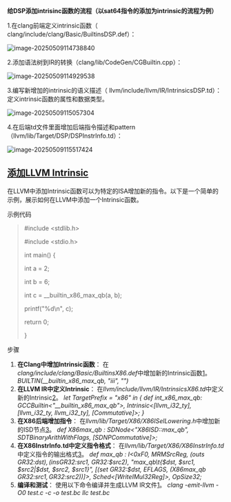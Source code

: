 **给DSP添加intrisinc函数的流程（以sat64指令的添加为intrinsic的流程为例）**

1.在clang前端定义intrinsic函数（ clang/include/clang/Basic/BuiltinsDSP.def）：

![image-20250509114738840](C:\Users\WCF\AppData\Roaming\Typora\typora-user-images\image-20250509114738840.png)

2.添加语法树到IR的转换（clang/lib/CodeGen/CGBuiltin.cpp）：



![image-20250509114929538](C:\Users\WCF\AppData\Roaming\Typora\typora-user-images\image-20250509114929538.png)

3.编写新增加的intrinsic的语义描述（ llvm/include/llvm/IR/IntrinsicsDSP.td）：定义intrinsic函数的属性和数据类型。

![image-20250509115057304](C:\Users\WCF\AppData\Roaming\Typora\typora-user-images\image-20250509115057304.png)

4.在后端td文件里面增加后端指令描述和pattern（llvm/lib/Target/DSP/DSPInstrInfo.td）：

![image-20250509115517424](C:\Users\WCF\AppData\Roaming\Typora\typora-user-images\image-20250509115517424.png)







## [添加LLVM Intrinsic](https://blog.csdn.net/tristan_tian/article/details/84309989)



在LLVM中添加Intrinsic函数可以为特定的ISA增加新的指令。以下是一个简单的示例，展示如何在LLVM中添加一个Intrinsic函数。

示例代码

> \#include <stdlib.h>
>
> \#include <stdio.h>
>
> int main() {
>
> int a = 2;
>
> int b = 6;
>
> int c = __builtin_x86_max_qb(a, b);
>
> printf("%d\n", c);
>
> return 0;
>
> }

步骤

1. **在Clang中增加Intrinsic函数**： 在*clang/include/clang/Basic/BuiltinsX86.def*中增加新的Intrinsic函数[1](https://blog.csdn.net/tristan_tian/article/details/84309989)。 *BUILTIN(__builtin_x86_max_qb, "iii", "")*
2. **在LLVM IR中定义Intrinsic**： 在*llvm/include/llvm/IR/IntrinsicsX86.td*中定义新的Intrinsic[2](https://blog.csdn.net/tristan_tian/article/details/82221590)。 *let TargetPrefix = "x86" in { def int_x86_max_qb: GCCBuiltin<"__builtin_x86_max_qb">, Intrinsic<[llvm_i32_ty], [llvm_i32_ty, llvm_i32_ty], [Commutative]>; }*
3. **在X86后端增加指令**： 在*llvm/lib/Target/X86/X86ISelLowering.h*中增加新的ISD节点[3](https://blog.csdn.net/tristan_tian/article/details/84309989)。 *def X86max_qb : SDNode<"X86ISD::max_qb", SDTBinaryArithWithFlags, [SDNPCommutative]>;*
4. **在X86InstrInfo.td中定义指令格式**： 在*llvm/lib/Target/X86/X86InstrInfo.td*中定义指令的输出格式[3](https://blog.csdn.net/tristan_tian/article/details/84309989)。 *def max_qb : I<0xF0, MRMSrcReg, (outs GR32:$dst), (ins GR32:$src1, GR32:$src2), "max_qb\t{$dst, $src1, $src2|$dst, $src2, $src1}", [(set GR32:$dst, EFLAGS, (X86max_qb GR32:$src1, GR32:$src2))]>, Sched<[WriteIMul32Reg]>, OpSize32;*
5. **编译和测试**： 使用以下命令编译并生成LLVM IR文件[1](https://blog.csdn.net/tristan_tian/article/details/84309989)。 *clang -emit-llvm -O0 test.c -c -o test.bc llc test.bc*